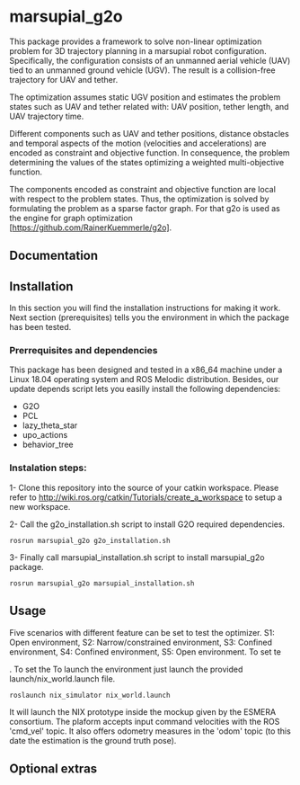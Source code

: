 # marsupial_g2o

This package provides a framework to solve non-linear optimization problem for 3D trajectory planning in a marsupial robot configuration. Specifically, the configuration consists of an unmanned aerial vehicle (UAV) tied to an unmanned ground vehicle (UGV). The result is a collision-free trajectory for UAV and tether.

The optimization assumes static UGV position and estimates the problem states such as UAV and tether related with: UAV  position,  tether length, and UAV trajectory time. 

Different components such as UAV and tether positions, distance obstacles and temporal aspects of the motion (velocities and accelerations) are encoded as constraint and objective function. In consequence, the problem determining the values of the states optimizing a weighted multi-objective function.

The components encoded as constraint and objective function are local with respect to the problem states. Thus, the optimization is solved by formulating the problem as a sparse factor graph. For that g2o is used as the engine for graph optimization [https://github.com/RainerKuemmerle/g2o].

## Documentation

## Installation

In this section you will find the installation instructions for making it work. Next section (prerequisites) tells you the environment in which the package has been tested.

### Prerrequisites and dependencies

This package has been designed and tested in a x86_64 machine under a Linux 18.04 operating system and ROS Melodic distribution. Besides, our update depends script lets you easilly install the following dependencies:

- G2O
- PCL
- lazy_theta_star
- upo_actions
- behavior_tree

### Instalation steps:

1- Clone this repository into the source of your catkin workspace. Please refer to http://wiki.ros.org/catkin/Tutorials/create_a_workspace to setup a new workspace.

2- Call the g2o_installation.sh script to install G2O required dependencies.

```
rosrun marsupial_g2o g2o_installation.sh
```

3- Finally call marsupial_installation.sh script to install marsupial_g2o package.

```
rosrun marsupial_g2o marsupial_installation.sh
```

## Usage

Five scenarios with different feature can be set to test the optimizer. S1: Open environment, S2: Narrow/constrained environment, S3: Confined environment, S4: Confined environment, S5: Open environment. To set te 



. To set the 
To launch the environment just launch the provided launch/nix_world.launch file.

```
roslaunch nix_simulator nix_world.launch
```

It will launch the NIX prototype inside the mockup given by the ESMERA consortium. The plaform accepts input command velocities with the ROS 'cmd_vel' topic. It also offers odometry measures in the 'odom' topic (to this date the estimation is the ground truth pose).


## Optional extras
